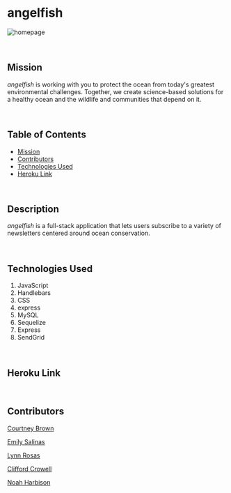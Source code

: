 # angelfish

![homepage](/public/images/homepage.gif)

<br>

## Mission

*angelfish* is working with you to protect the ocean from today's greatest environmental challenges. Together, we create science-based solutions for a healthy ocean and the wildlife and communities that depend on it.

<br>

## Table of Contents
- [Mission](#mission)
- [Contributors](#contributors)
- [Technologies Used](#technologies-used)
- [Heroku Link](#heroku-link)

<br>

## Description
*angelfish* is a full-stack application that lets users subscribe to a variety of newsletters centered around ocean conservation.

<br>

## Technologies Used
1. JavaScript
2. Handlebars
3. CSS
6. express
4. MySQL
5. Sequelize
7. Express
8. SendGrid

<br>

## Heroku Link


<br>

## Contributors
[Courtney Brown](https://github.com/courtlb)

[Emily Salinas](https://github.com/Emilyrh1058)

[Lynn Rosas](https://github.com/rltrosas88)

[Clifford Crowell](https://github.com/cliffybar)

[Noah Harbison](https://github.com/nizzyno)

